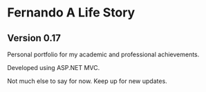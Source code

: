 # Fernando A Life Story
## Version 0.17

Personal portfolio for my academic and professional achievements. 

Developed using ASP.NET MVC.

Not much else to say for now.
Keep up for new updates.